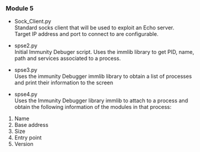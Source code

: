 ### Module 5

* Sock_Client.py  
  Standard socks client that will be used to exploit an Echo server.  
Target IP address and port to connect to are configurable.

* spse2.py  
  Initial Immunity Debuger script. Uses the immlib library to get PID, name, path and services associated to a process.

* spse3.py  
  Uses the immunity Debugger immlib library to obtain a list of processes and
print their information to the screen

* spse4.py  
  Uses the Immunity Debugger library immlib to attach to a process and obtain
the following information of the modules in that process:
 1. Name
 2. Base address
 3. Size
 4. Entry point
 5. Version
